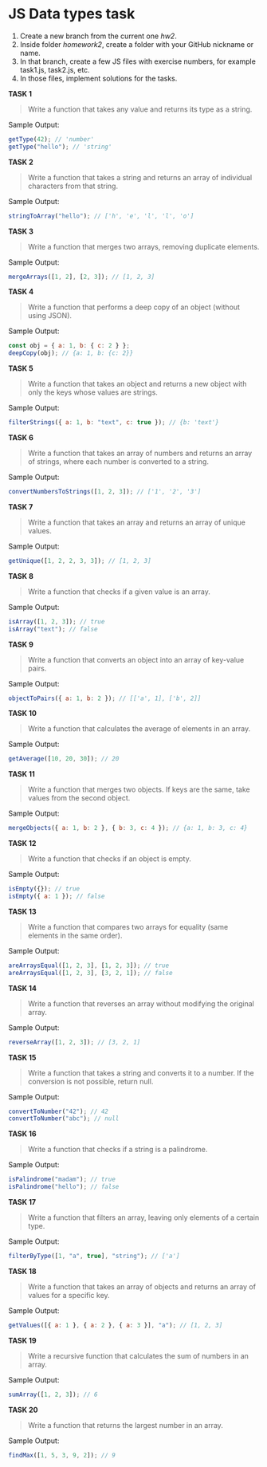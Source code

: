 # JS Data types task

1. Create a new branch from the current one _hw2_.
2. Inside folder _homework2_, create a folder with your GitHub nickname or name.
3. In that branch, create a few JS files with exercise numbers, for example task1.js, task2.js, etc.
4. In those files, implement solutions for the tasks.

**TASK 1**

> Write a function that takes any value and returns its type as a string.

Sample Output:

```js
getType(42); // 'number'
getType("hello"); // 'string'
```

**TASK 2**

> Write a function that takes a string and returns an array of individual characters from that string.

Sample Output:

```js
stringToArray("hello"); // ['h', 'e', 'l', 'l', 'o']
```

**TASK 3**

> Write a function that merges two arrays, removing duplicate elements.

Sample Output:

```js
mergeArrays([1, 2], [2, 3]); // [1, 2, 3]
```

**TASK 4**

> Write a function that performs a deep copy of an object (without using JSON).

Sample Output:

```js
const obj = { a: 1, b: { c: 2 } };
deepCopy(obj); // {a: 1, b: {c: 2}}
```

**TASK 5**

> Write a function that takes an object and returns a new object with only the keys whose values are strings.

Sample Output:

```js
filterStrings({ a: 1, b: "text", c: true }); // {b: 'text'}
```

**TASK 6**

> Write a function that takes an array of numbers and returns an array of strings, where each number is converted to a string.

Sample Output:

```js
convertNumbersToStrings([1, 2, 3]); // ['1', '2', '3']
```

**TASK 7**

> Write a function that takes an array and returns an array of unique values.

Sample Output:

```js
getUnique([1, 2, 2, 3, 3]); // [1, 2, 3]
```

**TASK 8**

> Write a function that checks if a given value is an array.

Sample Output:

```js
isArray([1, 2, 3]); // true
isArray("text"); // false
```

**TASK 9**

> Write a function that converts an object into an array of key-value pairs.

Sample Output:

```js
objectToPairs({ a: 1, b: 2 }); // [['a', 1], ['b', 2]]
```

**TASK 10**

> Write a function that calculates the average of elements in an array.

Sample Output:

```js
getAverage([10, 20, 30]); // 20
```

**TASK 11**

> Write a function that merges two objects. If keys are the same, take values from the second object.

Sample Output:

```js
mergeObjects({ a: 1, b: 2 }, { b: 3, c: 4 }); // {a: 1, b: 3, c: 4}
```

**TASK 12**

> Write a function that checks if an object is empty.

Sample Output:

```js
isEmpty({}); // true
isEmpty({ a: 1 }); // false
```

**TASK 13**

> Write a function that compares two arrays for equality (same elements in the same order).

Sample Output:

```js
areArraysEqual([1, 2, 3], [1, 2, 3]); // true
areArraysEqual([1, 2, 3], [3, 2, 1]); // false
```

**TASK 14**

> Write a function that reverses an array without modifying the original array.

Sample Output:

```js
reverseArray([1, 2, 3]); // [3, 2, 1]
```

**TASK 15**

> Write a function that takes a string and converts it to a number. If the conversion is not possible, return null.

Sample Output:

```js
convertToNumber("42"); // 42
convertToNumber("abc"); // null
```

**TASK 16**

> Write a function that checks if a string is a palindrome.

Sample Output:

```js
isPalindrome("madam"); // true
isPalindrome("hello"); // false
```

**TASK 17**

> Write a function that filters an array, leaving only elements of a certain type.

Sample Output:

```js
filterByType([1, "a", true], "string"); // ['a']
```

**TASK 18**

> Write a function that takes an array of objects and returns an array of values for a specific key.

Sample Output:

```js
getValues([{ a: 1 }, { a: 2 }, { a: 3 }], "a"); // [1, 2, 3]
```

**TASK 19**

> Write a recursive function that calculates the sum of numbers in an array.

Sample Output:

```js
sumArray([1, 2, 3]); // 6
```

**TASK 20**

> Write a function that returns the largest number in an array.

Sample Output:

```js
findMax([1, 5, 3, 9, 2]); // 9
```

